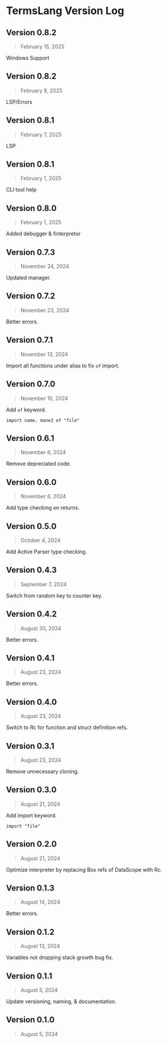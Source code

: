 # TermsLang Version Log

## Version 0.8.2

> February 15, 2025

Windows Support

## Version 0.8.2

> February 8, 2025

LSP/Errors

## Version 0.8.1

> February 7, 2025

LSP

## Version 0.8.1

> February 1, 2025

CLI tool help

## Version 0.8.0

> February 1, 2025

Added debugger & finterpretor

## Version 0.7.3

> November 24, 2024

Updated manager.

## Version 0.7.2

> November 23, 2024

Better errors.

## Version 0.7.1

> November 13, 2024

Import all functions under alias to fix `of` import.

## Version 0.7.0

> November 10, 2024

Add `of` keyword.

```
import name, mane2 of "file"
```

## Version 0.6.1

> November 6, 2024

Remove depreciated code.

## Version 0.6.0

> November 6, 2024

Add type checking on returns.

## Version 0.5.0

> October 4, 2024

Add Active Parser type checking.

## Version 0.4.3

> September 7, 2024

Switch from random key to counter key.

## Version 0.4.2

> August 30, 2024

Better errors.

## Version 0.4.1

> August 23, 2024

Better errors.


## Version 0.4.0

> August 23, 2024

Switch to Rc for function and struct definition refs.

## Version 0.3.1

> August 23, 2024

Remove unnecessary cloning.

## Version 0.3.0

> August 21, 2024

Add import keyword.

```
import "file"
```

## Version 0.2.0

> August 21, 2024

Optimize interpreter by replacing Box refs of DataScope with Rc.

## Version 0.1.3

> August 14, 2024

Better errors.

## Version 0.1.2

> August 13, 2024

Variables not dropping stack growth bug fix.

## Version 0.1.1

> August 5, 2024

Update versioning, naming, & documentation.

## Version 0.1.0

> August 5, 2024



